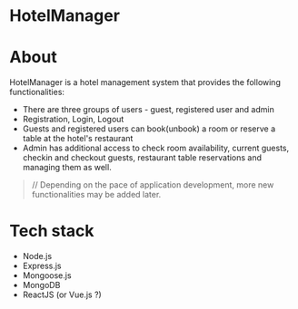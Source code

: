 # HotelManager

# About

HotelManager is a hotel management system that provides the following functionalities:
* There are three groups of users - guest, registered user and admin
* Registration, Login, Logout
* Guests and registered users can book(unbook) a room or reserve a table at the hotel's restaurant
* Admin has additional access to check room availability, current guests, checkin and checkout guests, restaurant table reservations and managing them as well.

> // Depending on the pace of application development, more new functionalities may be added later.

# Tech stack
- Node.js
- Express.js
- Mongoose.js
- MongoDB
- ReactJS (or Vue.js ?)
